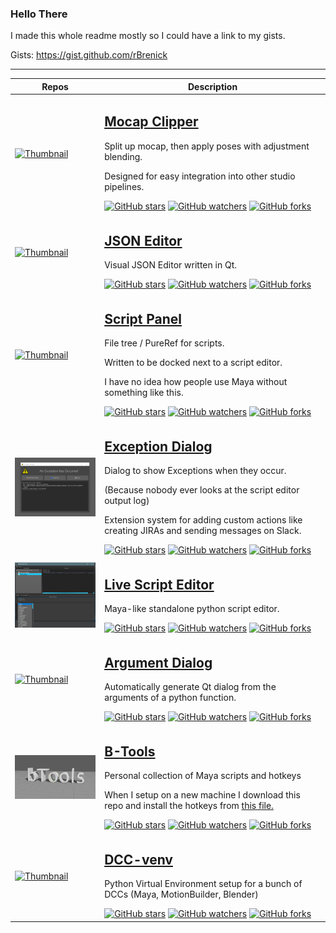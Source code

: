 ### Hello There

I made this whole readme mostly so I could have a link to my gists.

Gists: https://gist.github.com/rBrenick

<hr>


 
<table>
  <thead>
    <tr>
    <th>Repos</th>
    <th>Description</th>
    </tr>
  </thead>
  <tbody>
    <tr>
      <td>
        <a href="https://github.com/rBrenick/mocap-clipper"><img src="https://github.com/rBrenick/mocap-clipper/blob/main/docs/header_image.png" alt="Thumbnail" width="200px"></a>
      </td>
      <td>
        <h2><a href="https://github.com/rBrenick/mocap-clipper">Mocap Clipper</a></h2>
        <p>Split up mocap, then apply poses with adjustment blending.</p>
        <p>Designed for easy integration into other studio pipelines.</p>
        <a href="https://github.com/rBrenick/mocap-clipper/stargazers"><img alt="GitHub stars" src="https://img.shields.io/github/stars/rBrenick/mocap-clipper"></a>
        <a href="https://github.com/rBrenick/mocap-clipper/watchers"><img alt="GitHub watchers" src="https://img.shields.io/github/watchers/rBrenick/mocap-clipper"></a>
        <a href="https://github.com/rBrenick/mocap-clipper/network"><img alt="GitHub forks" src="https://img.shields.io/github/forks/rBrenick/mocap-clipper"></a>
      </td>
    </tr>
    <tr>
      <td>
        <a href="https://github.com/rBrenick/json-editor"><img src="https://github.com/rBrenick/json-editor/raw/master/docs/header_image.png" alt="Thumbnail" width="200px"></a>
      </td>
      <td>
        <h2><a href="https://github.com/rBrenick/json-editor">JSON Editor</a></h2>
        <p>Visual JSON Editor written in Qt.</p>
        <a href="https://github.com/rBrenick/json-editor/stargazers"><img alt="GitHub stars" src="https://img.shields.io/github/stars/rBrenick/json-editor"></a>
        <a href="https://github.com/rBrenick/json-editor/watchers"><img alt="GitHub watchers" src="https://img.shields.io/github/watchers/rBrenick/json-editor"></a>
        <a href="https://github.com/rBrenick/json-editor/network"><img alt="GitHub forks" src="https://img.shields.io/github/forks/rBrenick/json-editor"></a>
      </td>
    </tr>
    <tr>
      <td>
        <a href="https://github.com/rBrenick/script-panel"><img src="https://github.com/rBrenick/script-panel/blob/main/docs/header_image.png" alt="Thumbnail" width="200px"></a>
      </td>
      <td>
        <h2><a href="https://github.com/rBrenick/script-panel">Script Panel</a></h2>
        <p>File tree / PureRef for scripts.</p>
        <p>Written to be docked next to a script editor.</p>
        <p>I have no idea how people use Maya without something like this.</p>
        <a href="https://github.com/rBrenick/script-panel/stargazers"><img alt="GitHub stars" src="https://img.shields.io/github/stars/rBrenick/script-panel"></a>
        <a href="https://github.com/rBrenick/script-panel/watchers"><img alt="GitHub watchers" src="https://img.shields.io/github/watchers/rBrenick/script-panel"></a>
        <a href="https://github.com/rBrenick/script-panel/network"><img alt="GitHub forks" src="https://img.shields.io/github/forks/rBrenick/script-panel"></a>
      </td>
    </tr>
    <tr>
      <td>
        <a href="https://github.com/rBrenick/exception-dialog"><img src="https://github.com/rBrenick/exception-dialog/blob/main/docs/header_image.png" alt="Thumbnail" width="200px"></a>
      </td>
      <td>
        <h2><a href="https://github.com/rBrenick/exception-dialog">Exception Dialog</a></h2>
        <p>Dialog to show Exceptions when they occur.</p>
        <p>(Because nobody ever looks at the script editor output log)</p>
        <p>Extension system for adding custom actions like creating JIRAs and sending messages on Slack.</p>
        <a href="https://github.com/rBrenick/exception-dialog/stargazers"><img alt="GitHub stars" src="https://img.shields.io/github/stars/rBrenick/exception-dialog"></a>
        <a href="https://github.com/rBrenick/exception-dialog/watchers"><img alt="GitHub watchers" src="https://img.shields.io/github/watchers/rBrenick/exception-dialog"></a>
        <a href="https://github.com/rBrenick/exception-dialog/network"><img alt="GitHub forks" src="https://img.shields.io/github/forks/rBrenick/exception-dialog"></a>
      </td>
    </tr>
    <tr>
     <td>
        <a href="https://github.com/rBrenick/live-script-editor"><img src="https://github.com/rBrenick/live-script-editor/raw/master/docs/tool_screenshot.png" alt="Thumbnail" width="200px"></a>
      </td>
      <td>
        <h2><a href="https://github.com/rBrenick/live-script-editor">Live Script Editor</a></h2>
        <p>Maya-like standalone python script editor.</p>
        <a href="https://github.com/rBrenick/live-script-editor/stargazers"><img alt="GitHub stars" src="https://img.shields.io/github/stars/rBrenick/live-script-editor"></a>
        <a href="https://github.com/rBrenick/live-script-editor/watchers"><img alt="GitHub watchers" src="https://img.shields.io/github/watchers/rBrenick/live-script-editor"></a>
        <a href="https://github.com/rBrenick/live-script-editor/network"><img alt="GitHub forks" src="https://img.shields.io/github/forks/rBrenick/live-script-editor"></a>
      </td>
    </tr>
    <tr>
      <td>
        <a href="https://github.com/rBrenick/argument-dialog"><img src="https://github.com/rBrenick/argument-dialog/raw/master/docs/tool_screenshot.png" alt="Thumbnail" width="200px"></a>
      </td>
      <td>
        <h2><a href="https://github.com/rBrenick/argument-dialog">Argument Dialog</a></h2>
        <p>Automatically generate Qt dialog from the arguments of a python function.</p>
        <a href="https://github.com/rBrenick/argument-dialog/stargazers"><img alt="GitHub stars" src="https://img.shields.io/github/stars/rBrenick/argument-dialog"></a>
        <a href="https://github.com/rBrenick/argument-dialog/watchers"><img alt="GitHub watchers" src="https://img.shields.io/github/watchers/rBrenick/argument-dialog"></a>
        <a href="https://github.com/rBrenick/argument-dialog/network"><img alt="GitHub forks" src="https://img.shields.io/github/forks/rBrenick/argument-dialog"></a>
      </td>
    </tr>
    <tr>
      <td>
        <a href="https://github.com/rBrenick/b-tools"><img src="https://github.com/rBrenick/b-tools/raw/master/docs/header_image.png" alt="Thumbnail" width="200px"></a>
      </td>
      <td>
        <h2><a href="https://github.com/rBrenick/b-tools">B-Tools</a></h2>
        <p>Personal collection of Maya scripts and hotkeys</p>
        <p>When I setup on a new machine I download this repo and install the hotkeys from <a href="https://github.com/rBrenick/b-tools/blob/master/b_tools/utilities/hotkeys.py">this file.</a></p>
        <a href="https://github.com/rBrenick/b-tools/stargazers"><img alt="GitHub stars" src="https://img.shields.io/github/stars/rBrenick/b-tools"></a>
        <a href="https://github.com/rBrenick/b-tools/watchers"><img alt="GitHub watchers" src="https://img.shields.io/github/watchers/rBrenick/b-tools"></a>
        <a href="https://github.com/rBrenick/b-tools/network"><img alt="GitHub forks" src="https://img.shields.io/github/forks/rBrenick/b-tools"></a>
      </td>
    </tr>
    <tr>
      <td>
        <a href="https://github.com/rBrenick/dcc-venv"><img src="https://github.com/rBrenick/dcc-venv/blob/master/docs/header_image.png" alt="Thumbnail" width="200px"></a>
      </td>
      <td>
        <h2><a href="https://github.com/rBrenick/dcc-venv">DCC-venv </a></h2>
        <p>Python Virtual Environment setup for a bunch of DCCs (Maya, MotionBuilder, Blender)</p>
        <a href="https://github.com/rBrenick/dcc-venv/stargazers"><img alt="GitHub stars" src="https://img.shields.io/github/stars/rBrenick/dcc-venv"></a>
        <a href="https://github.com/rBrenick/dcc-venv/watchers"><img alt="GitHub watchers" src="https://img.shields.io/github/watchers/rBrenick/dcc-venv"></a>
        <a href="https://github.com/rBrenick/dcc-venv/network"><img alt="GitHub forks" src="https://img.shields.io/github/forks/rBrenick/dcc-venv"></a>
      </td>
    </tr>
  </tbody>
</table>

<!--
🖥📃📮📁

**rBrenick/rBrenick** is a ✨ _special_ ✨ repository because its `README.md` (this file) appears on your GitHub profile.

Here are some ideas to get you started:

- 🔭 I’m currently working on ...
- 🌱 I’m currently learning ...
- 👯 I’m looking to collaborate on ...
- 🤔 I’m looking for help with ...
- 💬 Ask me about ...
- 📫 How to reach me: ...
- 😄 Pronouns: ...
- ⚡ Fun fact: ...
-->
